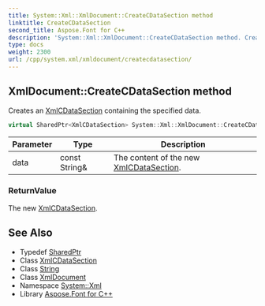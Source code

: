 ```yaml
---
title: System::Xml::XmlDocument::CreateCDataSection method
linktitle: CreateCDataSection
second_title: Aspose.Font for C++
description: 'System::Xml::XmlDocument::CreateCDataSection method. Creates an XmlCDataSection containing the specified data in C++.'
type: docs
weight: 2300
url: /cpp/system.xml/xmldocument/createcdatasection/
---
```

## XmlDocument::CreateCDataSection method


Creates an [XmlCDataSection](../../xmlcdatasection/) containing the specified data.

```cpp
virtual SharedPtr<XmlCDataSection> System::Xml::XmlDocument::CreateCDataSection(const String &data)
```


| Parameter | Type | Description |
| --- | --- | --- |
| data | const String\& | The content of the new [XmlCDataSection](../../xmlcdatasection/). |

### ReturnValue

The new [XmlCDataSection](../../xmlcdatasection/).

## See Also

* Typedef [SharedPtr](../../../system/sharedptr/)
* Class [XmlCDataSection](../../xmlcdatasection/)
* Class [String](../../../system/string/)
* Class [XmlDocument](../)
* Namespace [System::Xml](../../)
* Library [Aspose.Font for C++](../../../)
